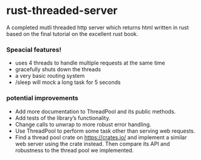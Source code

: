# rust-threaded-server

A completed mutli threaded http server which returns html written in rust based on the final tutorial on the excellent rust book.

### Speacial features!

- uses 4 threads to handle multiple requests at the same time
- gracefully shuts down the threads
- a very basic routing system
- /sleep will mock a long task for 5 seconds

### potential improvements

- Add more documentation to ThreadPool and its public methods.
- Add tests of the library’s functionality.
- Change calls to unwrap to more robust error handling.
- Use ThreadPool to perform some task other than serving web requests.
- Find a thread pool crate on https://crates.io/ and implement a similar web server using the crate instead. Then compare its API and robustness to the thread pool we implemented.
